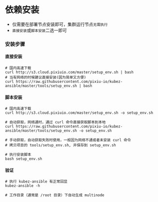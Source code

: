 # 依赖安装

- 仅需要在部署节点安装即可，集群运行节点`无需执行`
- `直接安装`或`脚本安装`二选一即可

### 安装步骤

#### 直接安装
   ```shell
   # 国内高速下载
   curl http://s3.cloud.pixiuio.com/master/setup_env.sh | bash
   # 当有网络的时候建议直接安装(因为简单又方便)
   curl https://raw.githubusercontent.com/pixiu-io/kubez-ansible/master/tools/setup_env.sh | bash
   ```
#### 脚本安装
   ```text
   # 国内高速下载
   curl http://s3.cloud.pixiuio.com/master/setup_env.sh -o setup_env.sh

   # 自动获取，网络通时，通过 curl 命令直接获取脚本到本地
   curl https://raw.githubusercontent.com/pixiu-io/kubez-ansible/master/tools/setup_env.sh -o setup_env.sh

   # 手动获取，自动获取失败时使用，一般因为网络不通或者未安装 curl 命令
   # 拷贝项目的 tools/setup_env.sh, 并保存到 setup_env.sh

   # 执行安装脚本
   bash setup_env.sh
   ```

#### 验证
   ```shell
   # 执行 kubez-ansible 有正常回显
   kubez-ansible -h

   # 工作目录（通常是 /root 目录）下自动生成 multinode
   ```
